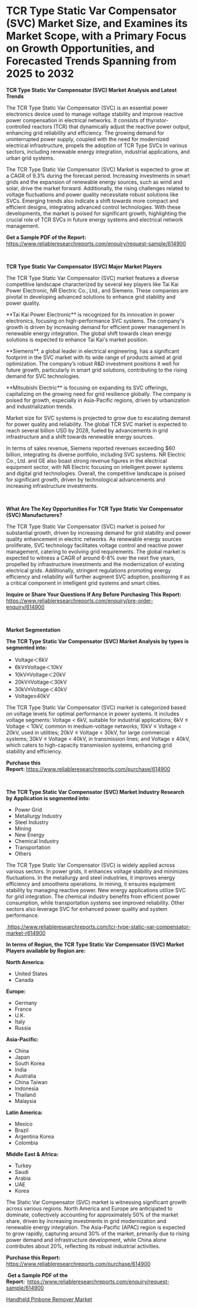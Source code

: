 <p><h1>TCR Type Static Var Compensator (SVC) Market Size, and Examines its Market Scope, with a Primary Focus on Growth Opportunities, and Forecasted Trends Spanning from 2025 to 2032</h1></p><p><strong>TCR Type Static Var Compensator (SVC) Market Analysis and Latest Trends</strong></p>
<p><p>The TCR Type Static Var Compensator (SVC) is an essential power electronics device used to manage voltage stability and improve reactive power compensation in electrical networks. It consists of thyristor-controlled reactors (TCR) that dynamically adjust the reactive power output, enhancing grid reliability and efficiency. The growing demand for uninterrupted power supply, coupled with the need for modernized electrical infrastructure, propels the adoption of TCR Type SVCs in various sectors, including renewable energy integration, industrial applications, and urban grid systems.</p><p>The TCR Type Static Var Compensator (SVC) Market is expected to grow at a CAGR of 9.3% during the forecast period. Increasing investments in smart grids and the expansion of renewable energy sources, such as wind and solar, drive the market forward. Additionally, the rising challenges related to voltage fluctuations and power quality necessitate robust solutions like SVCs. Emerging trends also indicate a shift towards more compact and efficient designs, integrating advanced control technologies. With these developments, the market is poised for significant growth, highlighting the crucial role of TCR SVCs in future energy systems and electrical network management.</p></p>
<p><strong>Get a Sample PDF of the Report:&nbsp;</strong> <a href="https://www.reliableresearchreports.com/enquiry/request-sample/614900?utm_campaign=1720&utm_medium=2&utm_source=Github&utm_content=ia&utm_term=11042025&utm_id=tcr-type-static-var-compensator-svc">https://www.reliableresearchreports.com/enquiry/request-sample/614900</a></p>
<p>&nbsp;</p>
<p><strong>TCR Type Static Var Compensator (SVC) Major Market Players</strong></p>
<p><p>The TCR Type Static Var Compensator (SVC) market features a diverse competitive landscape characterized by several key players like Tai Kai Power Electronic, NR Electric Co., Ltd., and Siemens. These companies are pivotal in developing advanced solutions to enhance grid stability and power quality.</p><p>**Tai Kai Power Electronic** is recognized for its innovation in power electronics, focusing on high-performance SVC systems. The company's growth is driven by increasing demand for efficient power management in renewable energy integration. The global shift towards clean energy solutions is expected to enhance Tai Kai's market position.</p><p>**Siemens**, a global leader in electrical engineering, has a significant footprint in the SVC market with its wide range of products aimed at grid optimization. The company’s robust R&D investment positions it well for future growth, particularly in smart grid solutions, contributing to the rising demand for SVC technologies.</p><p>**Mitsubishi Electric** is focusing on expanding its SVC offerings, capitalizing on the growing need for grid resilience globally. The company is poised for growth, especially in Asia-Pacific regions, driven by urbanization and industrialization trends.</p><p>Market size for SVC systems is projected to grow due to escalating demand for power quality and reliability. The global TCR SVC market is expected to reach several billion USD by 2028, fueled by advancements in grid infrastructure and a shift towards renewable energy sources.</p><p>In terms of sales revenue, Siemens reported revenues exceeding $60 billion, integrating its diverse portfolio, including SVC systems. NR Electric Co., Ltd. and GE also boast strong revenue figures in the electrical equipment sector, with NR Electric focusing on intelligent power systems and digital grid technologies. Overall, the competitive landscape is poised for significant growth, driven by technological advancements and increasing infrastructure investments.</p></p>
<p>&nbsp;</p>
<p><strong>What Are The Key Opportunities For TCR Type Static Var Compensator (SVC) Manufacturers?</strong></p>
<p><p>The TCR Type Static Var Compensator (SVC) market is poised for substantial growth, driven by increasing demand for grid stability and power quality enhancement in electric networks. As renewable energy sources proliferate, SVC technology facilitates voltage control and reactive power management, catering to evolving grid requirements. The global market is expected to witness a CAGR of around 6-8% over the next five years, propelled by infrastructure investments and the modernization of existing electrical grids. Additionally, stringent regulations promoting energy efficiency and reliability will further augment SVC adoption, positioning it as a critical component in intelligent grid systems and smart cities.</p></p>
<p><strong>Inquire or Share Your Questions If Any Before Purchasing This Report:</strong> <a href="https://www.reliableresearchreports.com/enquiry/pre-order-enquiry/614900?utm_campaign=1720&utm_medium=2&utm_source=Github&utm_content=ia&utm_term=11042025&utm_id=tcr-type-static-var-compensator-svc">https://www.reliableresearchreports.com/enquiry/pre-order-enquiry/614900</a></p>
<p>&nbsp;</p>
<p><strong>Market Segmentation</strong></p>
<p><strong>The TCR Type Static Var Compensator (SVC) Market Analysis by types is segmented into:</strong></p>
<p><ul><li>Voltage＜6kV</li><li>6kV≤Voltage＜10kV</li><li>10kV≤Voltage＜20kV</li><li>20kV≤Voltage＜30kV</li><li>30kV≤Voltage＜40kV</li><li>Voltage≥40kV</li></ul></p>
<p><p>The TCR Type Static Var Compensator (SVC) market is categorized based on voltage levels for optimal performance in power systems. It includes voltage segments: Voltage < 6kV, suitable for industrial applications; 6kV ≤ Voltage < 10kV, common in medium-voltage networks; 10kV ≤ Voltage < 20kV, used in utilities; 20kV ≤ Voltage < 30kV, for large commercial systems; 30kV ≤ Voltage < 40kV, in transmission lines; and Voltage ≥ 40kV, which caters to high-capacity transmission systems, enhancing grid stability and efficiency.</p></p>
<p><strong>Purchase this Report:&nbsp;</strong><a href="https://www.reliableresearchreports.com/purchase/614900?utm_campaign=1720&utm_medium=2&utm_source=Github&utm_content=ia&utm_term=11042025&utm_id=tcr-type-static-var-compensator-svc">https://www.reliableresearchreports.com/purchase/614900</a></p>
<p>&nbsp;</p>
<p><strong>The TCR Type Static Var Compensator (SVC) Market Industry Research by Application is segmented into:</strong></p>
<p><ul><li>Power Grid</li><li>Metallurgy Industry</li><li>Steel Industry</li><li>Mining</li><li>New Energy</li><li>Chemical Industry</li><li>Transportation</li><li>Others</li></ul></p>
<p><p>The TCR Type Static Var Compensator (SVC) is widely applied across various sectors. In power grids, it enhances voltage stability and minimizes fluctuations. In the metallurgy and steel industries, it improves energy efficiency and smoothens operations. In mining, it ensures equipment stability by managing reactive power. New energy applications utilize SVC for grid integration. The chemical industry benefits from efficient power consumption, while transportation systems see improved reliability. Other sectors also leverage SVC for enhanced power quality and system performance.</p></p>
<p><a href="https://www.reliableresearchreports.com/tcr-type-static-var-compensator-market-r614900?utm_campaign=1720&utm_medium=2&utm_source=Github&utm_content=ia&utm_term=11042025&utm_id=tcr-type-static-var-compensator-svc">&nbsp;https://www.reliableresearchreports.com/tcr-type-static-var-compensator-market-r614900</a></p>
<p><strong>In terms of Region, the TCR Type Static Var Compensator (SVC) Market Players available by Region are:</strong></p>
<p>
    <p> <strong> North America: </strong>
        <ul>
            <li>United States</li>
            <li>Canada</li>
        </ul>
        </p> 
    <p> <strong> Europe: </strong>
        <ul>
            <li>Germany</li>
            <li>France</li>
            <li>U.K.</li>
            <li>Italy</li>
            <li>Russia</li>
        </ul>
        </p> 
    <p> <strong> Asia-Pacific: </strong>
        <ul>
            <li>China</li>
            <li>Japan</li>
            <li>South Korea</li>
            <li>India</li>
            <li>Australia</li>
            <li>China Taiwan</li>
            <li>Indonesia</li>
            <li>Thailand</li>
            <li>Malaysia</li>
        </ul>
        </p> 
    <p> <strong> Latin America: </strong>
        <ul>
            <li>Mexico</li>
            <li>Brazil</li>
            <li>Argentina Korea</li>
            <li>Colombia</li>
        </ul>
        </p> 
    <p> <strong> Middle East & Africa: </strong>
        <ul>
            <li>Turkey</li>
            <li>Saudi</li>
            <li>Arabia</li>
            <li>UAE</li>
            <li>Korea</li>
        </ul>
    </p>
    </p>
<p><p>The Static Var Compensator (SVC) market is witnessing significant growth across various regions. North America and Europe are anticipated to dominate, collectively accounting for approximately 50% of the market share, driven by increasing investments in grid modernization and renewable energy integration. The Asia-Pacific (APAC) region is expected to grow rapidly, capturing around 30% of the market, primarily due to rising power demand and infrastructure development, while China alone contributes about 20%, reflecting its robust industrial activities.</p></p>
<p><strong>Purchase this Report: </strong><a href="https://www.reliableresearchreports.com/purchase/614900?utm_campaign=1720&utm_medium=2&utm_source=Github&utm_content=ia&utm_term=11042025&utm_id=tcr-type-static-var-compensator-svc">https://www.reliableresearchreports.com/purchase/614900</a></p>
<p>&nbsp;<strong>Get a Sample PDF of the Report:&nbsp;&nbsp;</strong><a href="https://www.reliableresearchreports.com/enquiry/request-sample/614900?utm_campaign=1720&utm_medium=2&utm_source=Github&utm_content=ia&utm_term=11042025&utm_id=tcr-type-static-var-compensator-svc">https://www.reliableresearchreports.com/enquiry/request-sample/614900</a></p>
<p><strong></strong></p>
<p><p><a href="https://github.com/SamiaChowdhury801/Market-Research-Report-List-2/blob/main/handheld-pinbone-remover-market.md?utm_campaign=1720&utm_medium=2&utm_source=Github&utm_content=ia&utm_term=11042025&utm_id=tcr-type-static-var-compensator-svc">Handheld Pinbone Remover Market</a></p></p>